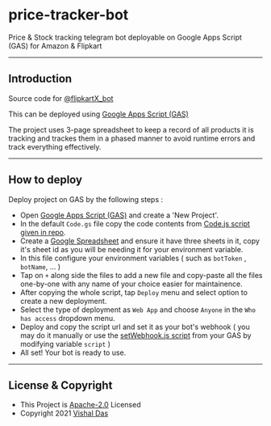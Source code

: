 # price-tracker-bot
Price &amp; Stock tracking telegram bot deployable on Google Apps Script (GAS) for Amazon &amp; Flipkart

---

## Introduction

Source code for [@flipkartX_bot](httpg://t.me/flipkartX_bot/)

This can be deployed using [Google Apps Script (GAS)](https://script.google.com/)

The project uses 3-page spreadsheet to keep a record of all products it is tracking and trackes them in a phased manner to avoid runtime errors and track everything effectively.

---

## How to deploy


Deploy project on GAS by the following steps :

  - Open [Google Apps Script (GAS)](https://script.google.com/) and create a 'New Project'.
  - In the default `Code.gs` file copy the code contents from [Code.js script given in repo](./Code.js).
  - Create a [Google Spreadsheet](https://docs.google.com/spreadsheets/u/) and ensure it have three sheets in it, copy it's sheet id as you will be needing it for your environment variable.
  - In this file configure your environment variables ( such as `botToken` , `botName`, ... )
  - Tap on `+` along side the files to add a new file and copy-paste all the files one-by-one with any name of your choice easier for maintainence.
  - After copying the whole script, tap `Deploy` menu and select option to create a new deployment.
  - Select the type of deployment as `Web App` and choose `Anyone` in the `Who has access` dropdown menu.
  - Deploy and copy the script url and set it as your bot's webhook ( you may do it manually or use the [setWebhook.js script](./setWebhook.js) from your GAS by modifying variable `script` )
  - All set! Your bot is ready to use.

---

## License & Copyright

  - This Project is [Apache-2.0](./LICENSE) Licensed
  - Copyright 2021 [Vishal Das](https://github.com/dvishal485)
